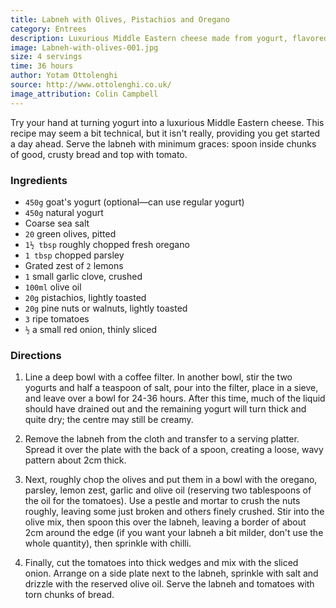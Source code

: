 ```yaml
---
title: Labneh with Olives, Pistachios and Oregano
category: Entrees
description: Luxurious Middle Eastern cheese made from yogurt, flavored with nuts, herbs, and spices. A hint of the Middle East in your kitchen.
image: Labneh-with-olives-001.jpg
size: 4 servings
time: 36 hours
author: Yotam Ottolenghi
source: http://www.ottolenghi.co.uk/
image_attribution: Colin Campbell
---
```


Try your hand at turning yogurt into a luxurious Middle Eastern cheese. This recipe may seem a bit technical, but it isn't really, providing you get started a day ahead. Serve the labneh with minimum graces: spoon inside chunks of good, crusty bread and top with tomato.

### Ingredients

* `450g` goat's yogurt (optional—can use regular yogurt)
* `450g` natural yogurt
* Coarse sea salt
* `20` green olives, pitted
* `1½ tbsp` roughly chopped fresh oregano
* `1 tbsp` chopped parsley
* Grated zest of `2` lemons
* `1` small garlic clove, crushed
* `100ml` olive oil
* `20g` pistachios, lightly toasted
* `20g` pine nuts or walnuts, lightly toasted
* `3` ripe tomatoes
* `½` a small red onion, thinly sliced

### Directions

1. Line a deep bowl with a coffee filter. In another bowl, stir the two yogurts and half a teaspoon of salt, pour into the filter, place in a sieve, and leave over a bowl for 24-36 hours. After this time, much of the liquid should have drained out and the remaining yogurt will turn thick and quite dry; the centre may still be creamy.

2. Remove the labneh from the cloth and transfer to a serving platter. Spread it over the plate with the back of a spoon, creating a loose, wavy pattern about 2cm thick.

3. Next, roughly chop the olives and put them in a bowl with the oregano, parsley, lemon zest, garlic and olive oil (reserving two tablespoons of the oil for the tomatoes). Use a pestle and mortar to crush the nuts roughly, leaving some just broken and others finely crushed. Stir into the olive mix, then spoon this over the labneh, leaving a border of about 2cm around the edge (if you want your labneh a bit milder, don't use the whole quantity), then sprinkle with chilli.

4. Finally, cut the tomatoes into thick wedges and mix with the sliced onion. Arrange on a side plate next to the labneh, sprinkle with salt and drizzle with the reserved olive oil. Serve the labneh and tomatoes with torn chunks of bread.